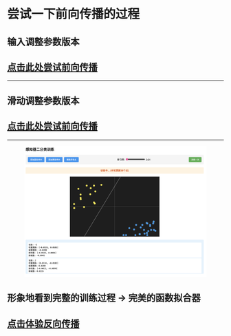 # 尝试一下前向传播的过程

## 输入调整参数版本

## [点击此处尝试前向传播](https://s1lently.github.io/perceptron-forward.html)

***

## 滑动调整参数版本

## [点击此处尝试前向传播](https://s1lently.github.io/perceptron-slider.html)

***

<figure><img src="../../.gitbook/assets/image.png" alt=""><figcaption></figcaption></figure>

## 形象地看到完整的训练过程 -> 完美的函数拟合器

## [点击体验反向传播](https://s1lently.github.io/simple-perceptron.html)
